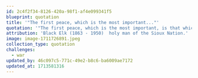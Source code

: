 ```yaml
---
id: 2c4f2f34-8126-420a-98f1-af4e099341f5
blueprint: quotation
title: '"The first peace, which is the most important..."'
quotation: '"The first peace, which is the most important, is that which comes within the souls of people when they realize their relationship, their oneness, with the universe and all its powers; and when they realize that at the center of the universe dwells the great spirit, and that this center is really everywhere. It is within each of us."'
attribution: 'Black Elk (1863 - 1950)  holy man of the Sioux Nation.'
image: image-1711726891.jpeg
collection_type: quotation
challenges:
  - war
updated_by: 46c097c5-771c-49e2-b8c6-ba6009ae7172
updated_at: 1713581316
---
```

